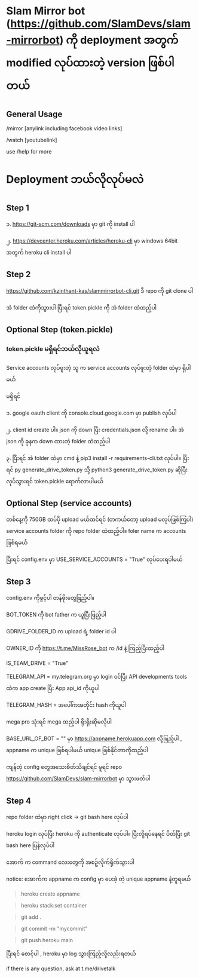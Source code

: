 # Slam Mirror bot (https://github.com/SlamDevs/slam-mirrorbot) ကို deployment အတွက် modified လုပ်ထားတဲ့ version ဖြစ်ပါတယ်

## General Usage 
/mirror [anylink including facebook video links]

/watch [youtubelink]

use /help for more

# Deployment ဘယ်လိုလုပ်မလဲ

## Step 1
၁. https://git-scm.com/downloads မှာ git ကို install ပါ 

၂. https://devcenter.heroku.com/articles/heroku-cli မှာ windows 64bit အတွက် heroku cli install ပါ

## Step 2

https://github.com/kzinthant-kas/slammirrorbot-cli.git
ဒီ repo ကို git clone ပါ

အဲ folder ထဲကိုသွားပါ ပြီးရင် token.pickle ကို အဲ folder ထဲထည့်ပါ


## Optional Step (token.pickle)

### token.pickle မရှိရင်ဘယ်လိုယူရလဲ
Service accounts လုပ်ဖူးတဲ့ သူ က service accounts လုပ်ဖူးတဲ့ folder ထဲမှာ ရှိပါမယ် 

မရှိရင် 

၁. google oauth client ကို console.cloud.google.com မှာ publish လုပ်ပါ

၂. client id create ပါ။ json ကို down ပြီး credentials.json လို့ rename ပါ။ အဲ json ကို ခုနက down ထားတဲ့ folder ထဲထည့်ပါ 

၃. ပြီးရင် အဲ folder ထဲမှာ cmd နဲ့ pip3 install -r requirements-cli.txt လုပ်ပါ။ ပြီးရင် py generate_drive_token.py သို့ python3 generate_drive_token.py ဆိုပြီးလုပ်သွားရင် token.pickle ရောက်လာပါမယ်

## Optional Step (service accounts)
တစ်နေ့ကို 750GB ထပ်ပို upload မယ်ထင်ရင် (တကယ်တော့ upload မလုပ်ဖြစ်ကြပါ) service accounts folder ကို repo folder ထဲထည့်ပါ။ foler name က accounts ဖြစ်ရမယ်

ပြီးရင် config.env မှာ USE_SERVICE_ACCOUNTS = "True" လုပ်ပေးရပါမယ်


## Step 3 

config.env ကိုဖွင့်ပါ တန်ဖိုးတွေဖြည့်ပါ။ 

BOT_TOKEN ကို bot father က ယူပြီးဖြည့်ပါ

GDRIVE_FOLDER_ID က upload ရဲ့ folder id ပါ

OWNER_ID ကို https://t.me/MissRose_bot က /id နဲ့ ကြည့်ပြီးထည့်ပါ

IS_TEAM_DRIVE = "True"

TELEGRAM_API = my.telegram.org မှာ login ၀င်ပြီး API developments tools ထဲက app create ပြီး App api_id ကိုယူပါ

TELEGRAM_HASH = အပေါ်ကအတိုင်း hash ကိုယူပါ 

mega pro သုံးရင် mega ထည့်ပါ ရိုးရိုးဆိုမလိုပါ

BASE_URL_OF_BOT = "" မှာ https://appname.herokuapp.com လို့ဖြည့်ပါ , appname က unique ဖြစ်ရပါမယ် unique ဖြစ်နိုင်တာကိုထည့်ပါ

ကျန်တဲ့ config တွေအသေးစိတ်သိချင်ရင် မူရင် repo https://github.com/SlamDevs/slam-mirrorbot မှာ သွားဖတ်ပါ

## Step 4 

repo folder ထဲမှာ right click -> git bash here လုပ်ပါ

heroku login လုပ်ပြီး heroku ကို authenticate လုပ်ပါ။ ပြီးလို့ရပ်နေရင် ပိတ်ပြီး git bash here ပြန်လုပ်ပါ

အောက် က command လေးတွေကို အစဥ်လိုက်ရိုက်သွားပါ

notice: အောက်က appname က config မှာ ပေးခဲ့ တဲ့ unique appname နဲ့တူရမယ်

> heroku create appname 

> heroku stack:set container

> git add .

> git commit -m "mycommit"

> git push heroku main

ပြီးရင် စောင့်ပါ , heroku မှာ log သွားကြည့်လို့လည်းရတယ်

if there is any question, ask at t.me/drivetalk

